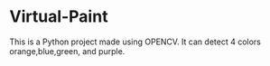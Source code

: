 # Virtual-Paint
This is a Python project made using OPENCV.
It can detect 4 colors orange,blue,green, and purple.
